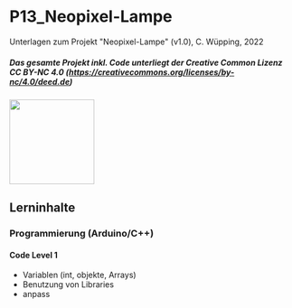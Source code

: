 # P13_Neopixel-Lampe

Unterlagen zum Projekt "Neopixel-Lampe" (v1.0), C. Wüpping, 2022
##### Das gesamte Projekt inkl. Code unterliegt der Creative Common Lizenz CC BY-NC 4.0 (https://creativecommons.org/licenses/by-nc/4.0/deed.de)
##### <img src="https://github.com/kokospalme/P13_Neopixel-Lampe/tree/main/Bilder/QR-code.png"  height = "150" width = "150" >

## Lerninhalte

### Programmierung (Arduino/C++)

#### Code Level 1
- Variablen (int, objekte, Arrays)
- Benutzung von Libraries
- anpass
